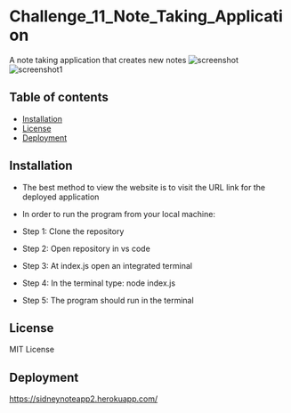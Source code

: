 # Challenge_11_Note_Taking_Application
A note taking application that creates new notes
![screenshot](https://user-images.githubusercontent.com/67940686/221483950-909e5c4c-37a5-4fe8-bae6-d84faff77fee.jpg)
![screenshot1](https://user-images.githubusercontent.com/67940686/221483958-f9b8441a-5ea6-4cab-9a92-0808876198f7.jpg)

## Table of contents
- [Installation](#installation)
- [License](#license)
- [Deployment](#deployment)


## Installation
- The best method to view the website is to visit the URL link for the deployed application
- In order to run the program from your local machine:

- Step 1: Clone the repository
- Step 2: Open repository in vs code
- Step 3: At index.js open an integrated terminal
- Step 4: In the terminal type: node index.js
- Step 5: The program should run in the terminal

## License
MIT License

## Deployment
https://sidneynoteapp2.herokuapp.com/
